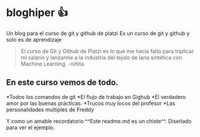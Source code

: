 # bloghiper 👍
Un blog para el curso de git y github de platzi
Es un curso de git y github y solo es de aprendizaje

> El curso de Git y Github de Platzi es lo que me hacia falta para triplicar mi salario y lanzarme a la industria del tejido de lana sintética con Machine Learning.
> -niñita

## En este curso vemos de todo.
*Todos los comandos de git
*El flujo de trabajo en Gighub
*El verdadero amor por las buenas prácticas.
*Trucos muy locos del profesor
*Las personalidades multiples de Freddy 

Y como un amable recordatorio ^^Este readme.md es un chiste^^. Diseñado para ver el ejemplo.